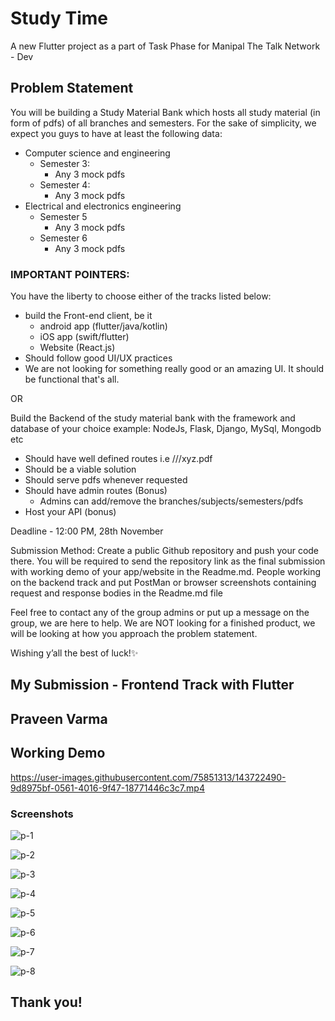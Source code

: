 # Study Time

A new Flutter project as a part of Task Phase for Manipal The Talk Network - Dev

## Problem Statement

You will be building a Study Material Bank which hosts all study material (in form of pdfs) of all branches and semesters. For the sake of simplicity, we expect you guys to have at least the following data:
- Computer science and engineering
    - Semester 3:
        - Any 3 mock pdfs
    - Semester 4:
        - Any 3 mock pdfs
- Electrical and electronics engineering
    - Semester 5
        - Any 3 mock pdfs
    - Semester 6
        - Any 3 mock pdfs

### IMPORTANT POINTERS:
You have the liberty to choose either of the tracks listed below:
-  build the Front-end client, be it
    - android app (flutter/java/kotlin)
    - iOS app (swift/flutter)
    - Website (React.js)
- Should follow good UI/UX practices
-  We are not looking for something really good or an amazing UI. It should be functional that's all.

OR

Build the Backend of the study material bank with the framework and database of your choice example: NodeJs, Flask, Django, MySql, Mongodb etc
- Should have well defined routes i.e <stream>/<subject>/<semester>/xyz.pdf
- Should be a viable solution
- Should serve pdfs whenever requested
- Should have admin routes (Bonus)
    - Admins can add/remove the branches/subjects/semesters/pdfs
- Host your API (bonus)



Deadline - 12:00 PM, 28th November

Submission Method: Create a public Github repository and push your code there. You will be required to send the repository link as the final submission with working demo of your app/website in the Readme.md. People working on the backend track and put PostMan or browser screenshots containing request and response bodies in the Readme.md file

Feel free to contact any of the group admins or put up a message on the group, we are here to help. We are NOT looking for a finished product, we will be looking at how you approach the problem statement.

Wishing y’all the best of luck!✨
    
    
    
    
## My Submission - Frontend Track with Flutter
## Praveen Varma
    
   
## Working Demo

https://user-images.githubusercontent.com/75851313/143722490-9d8975bf-0561-4016-9f47-18771446c3c7.mp4
    
### Screenshots
    
![p-1](https://user-images.githubusercontent.com/75851313/143729835-27d7ef14-9d21-48e8-a7bd-1a9ceb005b38.jpg)
    
![p-2](https://user-images.githubusercontent.com/75851313/143729853-a8302d2a-b835-40eb-be91-3161d9a1f885.jpg)
    
![p-3](https://user-images.githubusercontent.com/75851313/143729854-7ccf8899-315e-450d-9d29-b8b5f922e358.jpg)

![p-4](https://user-images.githubusercontent.com/75851313/143729848-9cb1f9f0-1518-4cd7-9eff-b730ce9f1857.jpg)

![p-5](https://user-images.githubusercontent.com/75851313/143729850-6ff5a94b-2101-42a6-9be8-82576a44cb0c.jpg)
    
![p-6](https://user-images.githubusercontent.com/75851313/143729857-f78d1d27-b051-4f34-9757-37b662f779fc.jpg)
    
![p-7](https://user-images.githubusercontent.com/75851313/143729861-5dbbe83a-fdf8-44b3-af7d-38a4836a27e8.jpg)    
    
![p-8](https://user-images.githubusercontent.com/75851313/143729868-d201d2f6-6cd1-4043-9d72-444a84a6343a.jpg)
    
    
## Thank you!

    






    

    
    

